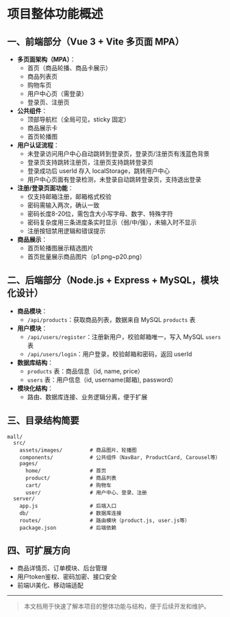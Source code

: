 # 项目整体功能概述

## 一、前端部分（Vue 3 + Vite 多页面 MPA）

- **多页面架构（MPA）**：
  - 首页（商品轮播、商品卡展示）
  - 商品列表页
  - 购物车页
  - 用户中心页（需登录）
  - 登录页、注册页
- **公共组件**：
  - 顶部导航栏（全局可见，sticky 固定）
  - 商品展示卡
  - 首页轮播图
- **用户认证流程**：
  - 未登录访问用户中心自动跳转到登录页，登录页/注册页有浅蓝色背景
  - 登录页支持跳转注册页，注册页支持跳转登录页
  - 登录成功后 userId 存入 localStorage，跳转用户中心
  - 用户中心页面有登录检测，未登录自动跳转登录页，支持退出登录
- **注册/登录页面功能**：
  - 仅支持邮箱注册，邮箱格式校验
  - 密码需输入两次，确认一致
  - 密码长度8-20位，需包含大小写字母、数字、特殊字符
  - 密码复杂度用三条进度条实时显示（弱/中/强），未输入时不显示
  - 注册按钮禁用逻辑和错误提示
- **商品展示**：
  - 首页轮播图展示精选图片
  - 首页批量展示商品图片（p1.png~p20.png）

## 二、后端部分（Node.js + Express + MySQL，模块化设计）

- **商品模块**：
  - `/api/products`：获取商品列表，数据来自 MySQL `products` 表
- **用户模块**：
  - `/api/users/register`：注册新用户，校验邮箱唯一，写入 MySQL `users` 表
  - `/api/users/login`：用户登录，校验邮箱和密码，返回 userId
- **数据库结构**：
  - `products` 表：商品信息（id, name, price）
  - `users` 表：用户信息（id, username(邮箱), password）
- **模块化结构**：
  - 路由、数据库连接、业务逻辑分离，便于扩展

## 三、目录结构简要

```
mall/
  src/
    assets/images/         # 商品图片、轮播图
    components/            # 公共组件（NavBar, ProductCard, Carousel等）
    pages/
      home/                # 首页
      product/             # 商品列表
      cart/                # 购物车
      user/                # 用户中心、登录、注册
  server/
    app.js                 # 后端入口
    db/                    # 数据库连接
    routes/                # 路由模块（product.js, user.js等）
    package.json           # 后端依赖
```

## 四、可扩展方向
- 商品详情页、订单模块、后台管理
- 用户token鉴权、密码加密、接口安全
- 前端UI美化、移动端适配

---

> 本文档用于快速了解本项目的整体功能与结构，便于后续开发和维护。 
